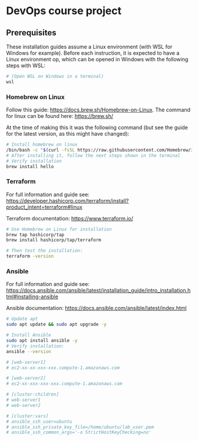 # DevOps course project

## Prerequisites
These installation guides assume a Linux environment (with WSL for Windows for example). Before each instruction, it is expected to have a Linux environment op, which can be opened in Windows with the following steps with WSL:
```sh
# (Open WSL on Windows in a terminal)
wsl 
```

### Homebrew on Linux
Follow this guide: https://docs.brew.sh/Homebrew-on-Linux. The command for linux can be found here: https://brew.sh/

At the time of making this it was the following command (but see the guide for the latest version, as this might have changed):
```sh
# Install homebrew on linux
/bin/bash -c "$(curl -fsSL https://raw.githubusercontent.com/Homebrew/install/HEAD/install.sh)"
# After installing it, follow the next steps shown in the terminal
# Verify installation 
brew install hello
```

### Terraform
For full information and guide see: https://developer.hashicorp.com/terraform/install?product_intent=terraform#linux 

Terraform documentation: https://www.terraform.io/

```sh
# Use Homebrew on Linux for installation
brew tap hashicorp/tap
brew install hashicorp/tap/terraform

# Then test the installation:
terraform -version
``` 

### Ansible
For full information and guide see: https://docs.ansible.com/ansible/latest/installation_guide/intro_installation.html#installing-ansible 

Ansible documentation: https://docs.ansible.com/ansible/latest/index.html

```sh
# Update apt
sudo apt update && sudo apt upgrade -y

# Install Ansible
sudo apt install ansible -y
# Verify installation:
ansible --version

# [web-server1]
# ec2-xx-xx-xxx-xxx.compute-1.amazonaws.com

# [web-server2]
# ec2-xx-xxx-xxx-xxx.compute-1.amazonaws.com

# [cluster:children]
# web-server1
# web-server2

# [cluster:vars]
# ansible_ssh_user=ubuntu
# ansible_ssh_private_key_file=/home/ubuntu/lab_user.pem
# ansible_ssh_common_args='-o StrictHostKeyChecking=no'
```